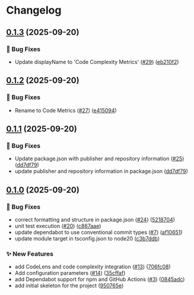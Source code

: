 # Changelog

## [0.1.3](https://github.com/askpt/code-metrics/compare/v0.1.2...v0.1.3) (2025-09-20)


### 🐛 Bug Fixes

* Update displayName to 'Code Complexity Metrics' ([#29](https://github.com/askpt/code-metrics/issues/29)) ([eb210f2](https://github.com/askpt/code-metrics/commit/eb210f28d31cf406c1e26301d56edd6122f8cc30))

## [0.1.2](https://github.com/askpt/code-metrics/compare/v0.1.1...v0.1.2) (2025-09-20)


### 🐛 Bug Fixes

* Rename to Code Metrics ([#27](https://github.com/askpt/code-metrics/issues/27)) ([e415094](https://github.com/askpt/code-metrics/commit/e4150946728fc1dcf21089e6d95eefc7ca3e6d82))

## [0.1.1](https://github.com/askpt/code-complexity/compare/v0.1.0...v0.1.1) (2025-09-20)


### 🐛 Bug Fixes

* Update package.json with publisher and repository information ([#25](https://github.com/askpt/code-complexity/issues/25)) ([dd7df79](https://github.com/askpt/code-complexity/commit/dd7df79b913ed3e90973524e57e49c9d8dad15d8))
* update publisher and repository information in package.json ([dd7df79](https://github.com/askpt/code-complexity/commit/dd7df79b913ed3e90973524e57e49c9d8dad15d8))

## [0.1.0](https://github.com/askpt/code-complexity/compare/v0.0.1...v0.1.0) (2025-09-20)


### 🐛 Bug Fixes

* correct formatting and structure in package.json ([#24](https://github.com/askpt/code-complexity/issues/24)) ([5218704](https://github.com/askpt/code-complexity/commit/521870456809b5e4d526524020a3238a7293f269))
* unit test execution ([#20](https://github.com/askpt/code-complexity/issues/20)) ([c867aae](https://github.com/askpt/code-complexity/commit/c867aae46b74a086a229ac3b9971fe826745cbe7))
* update dependabot to use conventional commit types ([#7](https://github.com/askpt/code-complexity/issues/7)) ([af10651](https://github.com/askpt/code-complexity/commit/af10651d5fbec906a78ec62d232cdaf1d21f197a))
* update module target in tsconfig.json to node20 ([c3b7ddb](https://github.com/askpt/code-complexity/commit/c3b7ddbdda9d20327f31ca139ff71c3633f07046))


### ✨ New Features

* add CodeLens and code complexity integration ([#13](https://github.com/askpt/code-complexity/issues/13)) ([706fc08](https://github.com/askpt/code-complexity/commit/706fc08586f366aff7ef119e9cdbc7f425929bb7))
* Add configuration parameters ([#14](https://github.com/askpt/code-complexity/issues/14)) ([35cffaf](https://github.com/askpt/code-complexity/commit/35cffaf6da32c237be87e86c35c16e2c5889bd61))
* add Dependabot support for npm and GitHub Actions ([#3](https://github.com/askpt/code-complexity/issues/3)) ([0845adc](https://github.com/askpt/code-complexity/commit/0845adc7d5ae53cdab3a255408e5db0be52d8a53))
* add initial skeleton for the project ([950765e](https://github.com/askpt/code-complexity/commit/950765e9c171b58ec7f886dfb17397cc927ed2f0))
